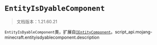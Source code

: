 # `EntityIsDyableComponent`

> 文档版本：1.21.60.21

`EntityIsDyableComponent`类，扩展自[`IEntityComponent`](./ientitycomponent.md)。script_api.mojang-minecraft.entityisdyablecomponent.description
